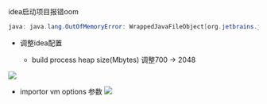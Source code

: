 idea启动项目报错oom

```java
java: java.lang.OutOfMemoryError: WrappedJavaFileObject[org.jetbrains.jps.javac.InputFileObject[file:/E:/codes/40_source-java6%20-%20副本/30_业务组件/commons-np-fygyyw/java/src/com/thunisoft/np/fy/fygyyw/service/impl/SpzzcyServiceImpl.java]]@pos15520: WrappedJavaFileObject[org.jetbrains.jps.javac.InputFileObject[file:/E:/codes/40_source-java6%20-%20副本/30_业务组件/commons-np-fygyyw/java/src/com/thunisoft/np/fy/fygyyw/service/impl/SpzzcyServiceImpl.java]]@pos15523: WrappedJavaFileObject[org.jetbrains.jps.javac.InputFileObject[file:/E:/codes/40_source-java6%20-%20副本/30_业务组件/commons-np-fygyyw/java/src/com/thunisoft/np/fy/fygyyw/service/impl/SpzzcyServiceImpl.java]]@pos15524: WrappedJavaFileObject[org.jetbrains.jps.javac.InputFileObject[file:/E:/codes/40_source-java6%20-%20副本/30_业务组件/commons-np-fygyyw/java/src/com/thunisoft/np/fy/fygyyw/service/impl/SpzzcyServiceImpl.java]]@pos15553: WrappedJavaFileObject[org.jetbrains.jps.javac.InputFileObject[file:/E:/codes/40_source-java6%20-%20副本/30_业务组件/commons-np-fygyyw/java/src/com/thunisoft/np/fy/fygyyw/service/impl/SpzzcyServiceImpl.java]]@pos15542: GC overhead limit exceeded

```

- 调整idea配置

    - build process heap size(Mbytes) 调整700 -> 2048

![](https://gitee.com/guoamocker/picture/raw/master/markdown/20210803174647.png)

- importor vm options 参数
![](https://gitee.com/guoamocker/picture/raw/master/markdown/20210803175716.png)